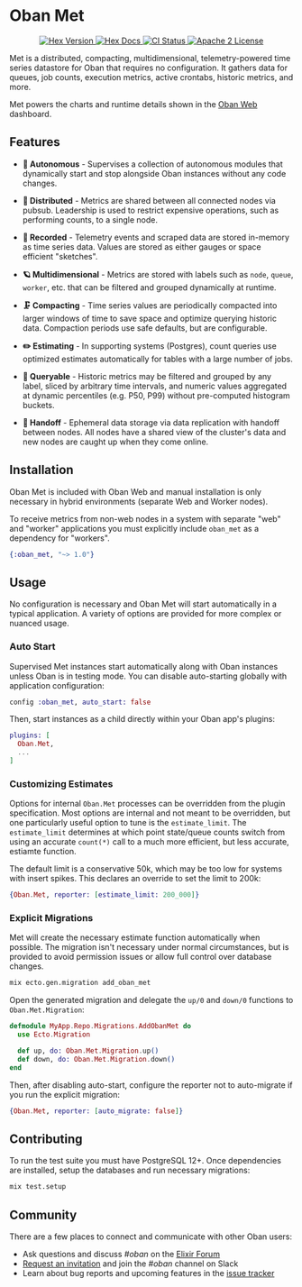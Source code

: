# Oban Met

<p align="center">
  <a href="https://hex.pm/packages/oban_web">
    <img alt="Hex Version" src="https://img.shields.io/hexpm/v/oban_web.svg" />
  </a>

  <a href="https://hexdocs.pm/oban_web">
    <img alt="Hex Docs" src="http://img.shields.io/badge/hex.pm-docs-green.svg?style=flat" />
  </a>

  <a href="https://github.com/oban-bg/oban_web/actions">
    <img alt="CI Status" src="https://github.com/oban-bg/oban_web/workflows/ci/badge.svg" />
  </a>

  <a href="https://opensource.org/licenses/Apache-2.0">
    <img alt="Apache 2 License" src="https://img.shields.io/hexpm/l/oban_web" />
  </a>
</p>

<!-- MDOC -->

Met is a distributed, compacting, multidimensional, telemetry-powered time series datastore for
Oban that requires no configuration. It gathers data for queues, job counts, execution metrics,
active crontabs, historic metrics, and more.

Met powers the charts and runtime details shown in the [Oban Web][web] dashboard.

[web]: https://github.com/oban-bg/oban_web

## Features

- **🤖 Autonomous** - Supervises a collection of autonomous modules that dynamically start and stop alongside
  Oban instances without any code changes.

- **🎩 Distributed** - Metrics are shared between all connected nodes via pubsub. Leadership is used
  to restrict expensive operations, such as performing counts, to a single node.

- **📼 Recorded** - Telemetry events and scraped data are stored in-memory as time series data.
  Values are stored as either gauges or space efficient "sketches".

- **🪐 Multidimensional** - Metrics are stored with labels such as `node`, `queue`, `worker`, etc.
  that can be filtered and grouped dynamically at runtime.

- **🗜️ Compacting** - Time series values are periodically compacted into larger windows of time to
  save space and optimize querying historic data. Compaction periods use safe defaults, but are
  configurable.

- **✏️ Estimating** - In supporting systems (Postgres), count queries use optimized estimates
  automatically for tables with a large number of jobs.

- **🔎 Queryable** - Historic metrics may be filtered and grouped by any label, sliced by
  arbitrary time intervals, and numeric values aggregated at dynamic percentiles (e.g. P50, P99)
  without pre-computed histogram buckets.

- **🤝 Handoff** - Ephemeral data storage via data replication with handoff between nodes. All nodes have a
  shared view of the cluster's data and new nodes are caught up when they come online.

## Installation

Oban Met is included with Oban Web and manual installation is only necessary in hybrid
environments (separate Web and Worker nodes).

To receive metrics from non-web nodes in a system with separate "web" and "worker" applications
you must explicitly include `oban_met` as a dependency for "workers".

```elixir
{:oban_met, "~> 1.0"}
```

## Usage

No configuration is necessary and Oban Met will start automatically in a typical application. A
variety of options are provided for more complex or nuanced usage.

### Auto Start

Supervised Met instances start automatically along with Oban instances unless Oban is in testing
mode. You can disable auto-starting globally with application configuration:

```elixir
config :oban_met, auto_start: false
```

Then, start instances as a child directly within your Oban app's plugins:

```elixir
plugins: [
  Oban.Met,
  ...
]
```

### Customizing Estimates

Options for internal `Oban.Met` processes can be overridden from the plugin specification. Most
options are internal and not meant to be overridden, but one particularly useful option to tune is
the `estimate_limit`. The `estimate_limit` determines at which point state/queue counts switch
from using an accurate `count(*)` call to a much more efficient, but less accurate, estiamte
function.

The default limit is a conservative 50k, which may be too low for systems with insert spikes. This
declares an override to set the limit to 200k:

```elixir
{Oban.Met, reporter: [estimate_limit: 200_000]}
```

### Explicit Migrations

Met will create the necessary estimate function automatically when possible. The migration isn't
necessary under normal circumstances, but is provided to avoid permission issues or allow full
control over database changes.

```bash
mix ecto.gen.migration add_oban_met
```

Open the generated migration and delegate the `up/0` and `down/0` functions to
`Oban.Met.Migration`:

```elixir
defmodule MyApp.Repo.Migrations.AddObanMet do
  use Ecto.Migration

  def up, do: Oban.Met.Migration.up()
  def down, do: Oban.Met.Migration.down()
end
```

Then, after disabling auto-start, configure the reporter not to auto-migrate if you run the
explicit migration:

```elixir
{Oban.Met, reporter: [auto_migrate: false]}
```

<!-- MDOC -->

## Contributing

To run the test suite you must have PostgreSQL 12+. Once dependencies are installed, setup the
databases and run necessary migrations:

```bash
mix test.setup
```

## Community

There are a few places to connect and communicate with other Oban users:

- Ask questions and discuss *#oban* on the [Elixir Forum][forum]
- [Request an invitation][invite] and join the *#oban* channel on Slack
- Learn about bug reports and upcoming features in the [issue tracker][issues]

[invite]: https://elixir-slack.community/
[forum]: https://elixirforum.com/
[issues]: https://github.com/sorentwo/oban/issues
